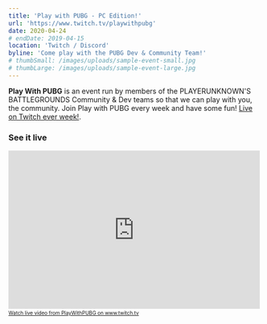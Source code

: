 ```yaml
---
title: 'Play with PUBG - PC Edition!'
url: 'https://www.twitch.tv/playwithpubg'
date: 2020-04-24
# endDate: 2019-04-15
location: 'Twitch / Discord'
byline: 'Come play with the PUBG Dev & Community Team!'
# thumbSmall: /images/uploads/sample-event-small.jpg
# thumbLarge: /images/uploads/sample-event-large.jpg
---
```


**Play With PUBG** is an event run by members of the PLAYERUNKNOWN'S BATTLEGROUNDS Community &amp; Dev teams so that we can play with you, the community. Join Play with PUBG every week and have some fun! [Live on Twitch ever week!](https://www.twitch.tv/playwithpubg).

### See it live
<iframe src="https://player.twitch.tv/?channel=playwithpubg" frameborder="0" allowfullscreen="true" scrolling="no" height="315" width="500"></iframe><a href="https://www.twitch.tv/playwithpubg?tt_content=text_link&tt_medium=live_embed" style="padding:2px 0px 4px; display:block; width:345px; font-weight:normal; font-size:10px; text-decoration:underline;">Watch live video from PlayWithPUBG on www.twitch.tv</a>